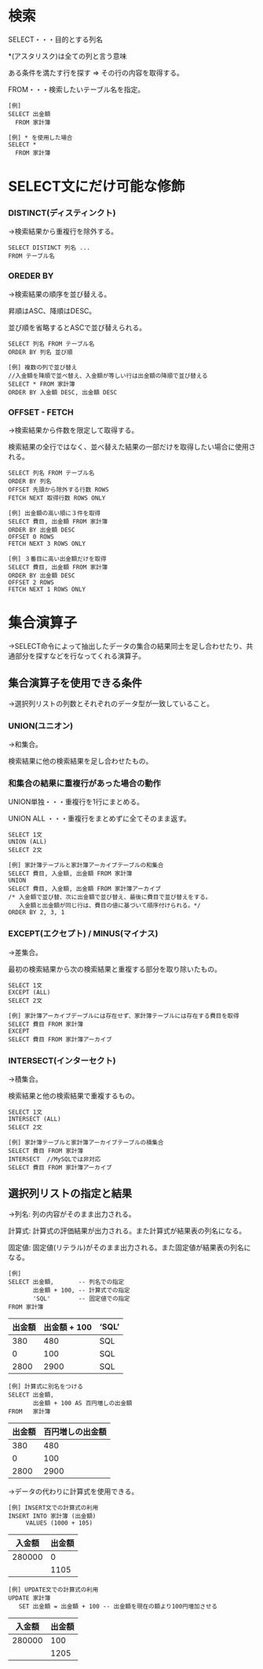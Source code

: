 # 検索
SELECT・・・目的とする列名

*(アスタリスク)は全ての列と言う意味

ある条件を満たす行を探す ⇒ その行の内容を取得する。


FROM・・・検索したいテーブル名を指定。

```
[例]
SELECT 出金額
  FROM 家計簿
```

```
[例] * を使用した場合
SELECT *
  FROM 家計簿
```

# SELECT文にだけ可能な修飾

### DISTINCT(ディスティンクト)

→検索結果から重複行を除外する。
```
SELECT DISTINCT 列名 ...
FROM テーブル名
```

### OREDER BY

→検索結果の順序を並び替える。

昇順はASC、降順はDESC。

並び順を省略するとASCで並び替えられる。
```
SELECT 列名 FROM テーブル名
ORDER BY 列名 並び順
```
```
[例] 複数の列で並び替え
//入金額を降順で並べ替え、入金額が等しい行は出金額の降順で並び替える
SELECT * FROM 家計簿
ORDER BY 入金額 DESC, 出金額 DESC
```

### OFFSET - FETCH

→検索結果から件数を限定して取得する。

検索結果の全行ではなく、並べ替えた結果の一部だけを取得したい場合に使用される。
```
SELECT 列名 FROM テーブル名
ORDER BY 列名
OFFSET 先頭から除外する行数 ROWS
FETCH NEXT 取得行数 ROWS ONLY
```
```
[例] 出金額の高い順に３件を取得
SELECT 費目, 出金額 FROM 家計簿
ORDER BY 出金額 DESC
OFFSET 0 ROWS
FETCH NEXT 3 ROWS ONLY
```
```
[例] ３番目に高い出金額だけを取得
SELECT 費目, 出金額 FROM 家計簿
ORDER BY 出金額 DESC
OFFSET 2 ROWS
FETCH NEXT 1 ROWS ONLY
```

# 集合演算子

→SELECT命令によって抽出したデータの集合の結果同士を足し合わせたり、共通部分を探すなどを行なってくれる演算子。

## 集合演算子を使用できる条件

→選択列リストの列数とそれぞれのデータ型が一致していること。

### UNION(ユニオン)

→和集合。

検索結果に他の検索結果を足し合わせたもの。

### 和集合の結果に重複行があった場合の動作

UNION単独・・・重複行を1行にまとめる。

UNION ALL ・・・重複行をまとめずに全てそのまま返す。
```
SELECT 1文
UNION (ALL)
SELECT 2文
```
```
[例] 家計簿テーブルと家計簿アーカイブテーブルの和集合
SELECT 費目, 入金額, 出金額 FROM 家計簿
UNION
SELECT 費目, 入金額, 出金額 FROM 家計簿アーカイブ
/* 入金額で並び替、次に出金額で並び替え、最後に費目で並び替えをする。
   入金額と出金額が同じ行は、費目の値に基づいて順序付けられる。*/
ORDER BY 2, 3, 1
```

### EXCEPT(エクセプト) / MINUS(マイナス)

→差集合。

最初の検索結果から次の検索結果と重複する部分を取り除いたもの。
```
SELECT 1文
EXCEPT (ALL)
SELECT 2文
```
```
[例] 家計簿アーカイブデーブルには存在せず、家計簿テーブルには存在する費目を取得
SELECT 費目 FROM 家計簿
EXCEPT
SELECT 費目 FROM 家計簿アーカイブ
```

### INTERSECT(インターセクト)

→積集合。

検索結果と他の検索結果で重複するもの。
```
SELECT 1文
INTERSECT (ALL)
SELECT 2文
```
```
[例] 家計簿テーブルと家計簿アーカイブテーブルの積集合
SELECT 費目 FROM 家計簿
INTERSECT  //MySQLでは非対応
SELECT 費目 FROM 家計簿アーカイブ
```

## 選択列リストの指定と結果

→列名: 列の内容がそのまま出力される。

計算式: 計算式の評価結果が出力される。また計算式が結果表の列名になる。

固定値: 固定値(リテラル)がそのまま出力される。また固定値が結果表の列名になる。
```
[例]
SELECT 出金額,       -- 列名での指定
       出金額 + 100, -- 計算式での指定
       'SQL'        -- 固定値での指定
FROM 家計簿
```
| 出金額 | 出金額 + 100 | ‘SQL’ |
| --- | --- | --- |
| 380 | 480 | SQL |
| 0 | 100 | SQL |
| 2800 | 2900 | SQL |

```
[例] 計算式に別名をつける
SELECT 出金額,
       出金額 + 100 AS 百円増しの出金額
FROM   家計簿
```
| 出金額 | 百円増しの出金額 |
| --- | --- |
| 380 | 480 |
| 0 | 100 |
| 2800 | 2900 |

→データの代わりに計算式を使用できる。
```
[例] INSERT文での計算式の利用
INSERT INTO 家計簿 (出金額)
     VALUES (1000 + 105)
```
| 入金額 | 出金額 |
| --- | --- |
| 280000 | 0 |
|  | 1105 |

```
[例] UPDATE文での計算式の利用
UPDATE 家計簿
   SET 出金額 = 出金額 + 100 -- 出金額を現在の額より100円増加させる
```
| 入金額 | 出金額 |
| --- | --- |
| 280000 | 100 |
|  | 1205 |
